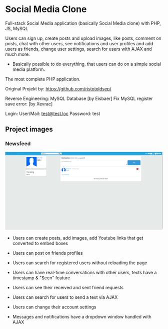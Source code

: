 # Social Media Clone
Full-stack Social Media application (basically Social Media clone) with PHP, JS, MySQL

Users can sign up, create posts and upload images, like posts, comment on posts, chat with other users, see notifications and user profiles and add users as friends, change user settings, search for users with AJAX and much more.

* Basically possible to do everything, that users can do on a simple social media platform.

The most complete PHP application.

Original Projekt by: https://github.com/ristotoldsep/

Reverse Engineering: MySQL Database [by Eisbaer]
Fix MySQL register save error: [by Xevrac]


Login: User/Mail: test@test.loc Password: test 


## Project images

### Newsfeed
![picture](assets/images/1.png)

* Users can create posts, add images, add Youtube links that get converted to embed boxes

* Users can post on friends profiles

* Users can search for registered users without reloading the page

* Users can have real-time conversations with other users, texts have a timestamp & "Seen" feature

* Users can see their received and sent friend requests

* Users can search for users to send a text via AJAX

* Users can change their account settings

* Messages and notifications have a dropdown window handled with AJAX
